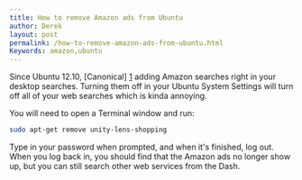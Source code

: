 ```yaml
---
title: How to remove Amazon ads from Ubuntu
author: Derek
layout: post
permalink: /how-to-remove-amazon-ads-from-ubuntu.html
Keywords: amazon,ubuntu
---
```


Since Ubuntu 12.10, [Canonical] [1] adding Amazon searches right in your desktop searches. Turning them off in your Ubuntu System Settings will turn off all of your web searches which is kinda annoying.

You will need to open a Terminal window and run:

~~~ bash
sudo apt-get remove unity-lens-shopping
~~~

Type in your password when prompted, and when it's finished, log out. When you log back in, you should find that the Amazon ads no longer show up, but you can still search other web services from the Dash.

[1]: http://www.canonical.com